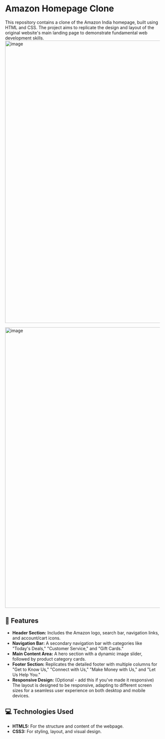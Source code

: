 # Amazon Homepage Clone

This repository contains a  clone of the Amazon India homepage, built using HTML and CSS. The project aims to replicate the design and layout of the original website's main landing page to demonstrate fundamental web development skills.
<img width="1908" height="916" alt="image" src="https://github.com/user-attachments/assets/81ac54b2-19dd-40e3-a54f-b7991c759af7" />

<img width="1884" height="910" alt="image" src="https://github.com/user-attachments/assets/ab79050a-643e-481a-b33a-04d3c9302183" />

## 🚀 Features

* **Header Section:** Includes the Amazon logo, search bar, navigation links, and account/cart icons.
* **Navigation Bar:** A secondary navigation bar with categories like "Today's Deals," "Customer Service," and "Gift Cards."
* **Main Content Area:** A hero section with a dynamic image slider, followed by product category cards.
* **Footer Section:** Replicates the detailed footer with multiple columns for "Get to Know Us," "Connect with Us," "Make Money with Us," and "Let Us Help You."
* **Responsive Design:** (Optional - add this if you've made it responsive) The layout is designed to be responsive, adapting to different screen sizes for a seamless user experience on both desktop and mobile devices.

## 💻 Technologies Used

* **HTML5:** For the structure and content of the webpage.
* **CSS3:** For styling, layout, and visual design.

